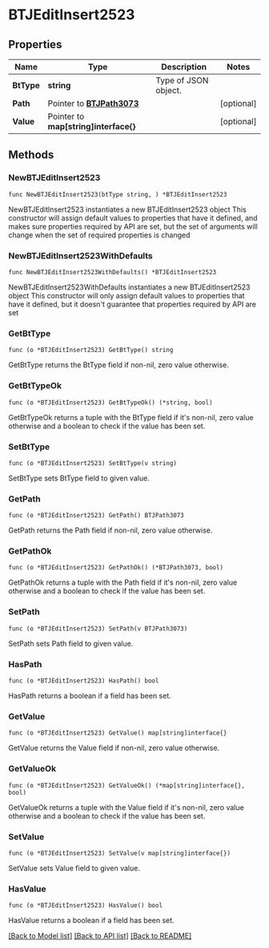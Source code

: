 # BTJEditInsert2523

## Properties

Name | Type | Description | Notes
------------ | ------------- | ------------- | -------------
**BtType** | **string** | Type of JSON object. | 
**Path** | Pointer to [**BTJPath3073**](BTJPath3073.md) |  | [optional] 
**Value** | Pointer to **map[string]interface{}** |  | [optional] 

## Methods

### NewBTJEditInsert2523

`func NewBTJEditInsert2523(btType string, ) *BTJEditInsert2523`

NewBTJEditInsert2523 instantiates a new BTJEditInsert2523 object
This constructor will assign default values to properties that have it defined,
and makes sure properties required by API are set, but the set of arguments
will change when the set of required properties is changed

### NewBTJEditInsert2523WithDefaults

`func NewBTJEditInsert2523WithDefaults() *BTJEditInsert2523`

NewBTJEditInsert2523WithDefaults instantiates a new BTJEditInsert2523 object
This constructor will only assign default values to properties that have it defined,
but it doesn't guarantee that properties required by API are set

### GetBtType

`func (o *BTJEditInsert2523) GetBtType() string`

GetBtType returns the BtType field if non-nil, zero value otherwise.

### GetBtTypeOk

`func (o *BTJEditInsert2523) GetBtTypeOk() (*string, bool)`

GetBtTypeOk returns a tuple with the BtType field if it's non-nil, zero value otherwise
and a boolean to check if the value has been set.

### SetBtType

`func (o *BTJEditInsert2523) SetBtType(v string)`

SetBtType sets BtType field to given value.


### GetPath

`func (o *BTJEditInsert2523) GetPath() BTJPath3073`

GetPath returns the Path field if non-nil, zero value otherwise.

### GetPathOk

`func (o *BTJEditInsert2523) GetPathOk() (*BTJPath3073, bool)`

GetPathOk returns a tuple with the Path field if it's non-nil, zero value otherwise
and a boolean to check if the value has been set.

### SetPath

`func (o *BTJEditInsert2523) SetPath(v BTJPath3073)`

SetPath sets Path field to given value.

### HasPath

`func (o *BTJEditInsert2523) HasPath() bool`

HasPath returns a boolean if a field has been set.

### GetValue

`func (o *BTJEditInsert2523) GetValue() map[string]interface{}`

GetValue returns the Value field if non-nil, zero value otherwise.

### GetValueOk

`func (o *BTJEditInsert2523) GetValueOk() (*map[string]interface{}, bool)`

GetValueOk returns a tuple with the Value field if it's non-nil, zero value otherwise
and a boolean to check if the value has been set.

### SetValue

`func (o *BTJEditInsert2523) SetValue(v map[string]interface{})`

SetValue sets Value field to given value.

### HasValue

`func (o *BTJEditInsert2523) HasValue() bool`

HasValue returns a boolean if a field has been set.


[[Back to Model list]](../README.md#documentation-for-models) [[Back to API list]](../README.md#documentation-for-api-endpoints) [[Back to README]](../README.md)


